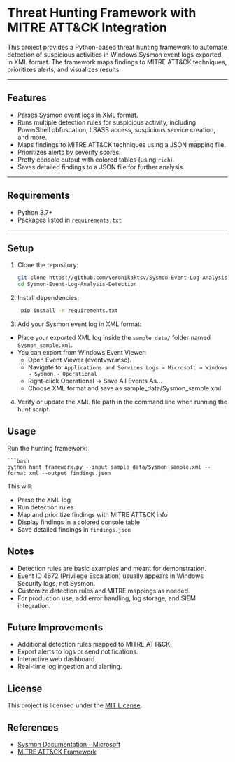 # Threat Hunting Framework with MITRE ATT&CK Integration

This project provides a Python-based threat hunting framework to automate detection of suspicious activities in Windows Sysmon event logs exported in XML format. The framework maps findings to MITRE ATT&CK techniques, prioritizes alerts, and visualizes results.

---

## Features

- Parses Sysmon event logs in XML format.
- Runs multiple detection rules for suspicious activity, including PowerShell obfuscation, LSASS access, suspicious service creation, and more.
- Maps findings to MITRE ATT&CK techniques using a JSON mapping file.
- Prioritizes alerts by severity scores.
- Pretty console output with colored tables (using `rich`).
- Saves detailed findings to a JSON file for further analysis.

---

## Requirements

- Python 3.7+
- Packages listed in `requirements.txt`

---

## Setup

1. Clone the repository:

    ```bash
    git clone https://github.com/Veronikaktsv/Sysmon-Event-Log-Analysis-Detection.git
    cd Sysmon-Event-Log-Analysis-Detection

2. Install dependencies:

   ```bash
    pip install -r requirements.txt

3. Add your Sysmon event log in XML format:
- Place your exported XML log inside the `sample_data/` folder named `Sysmon_sample.xml`.
- You can export from Windows Event Viewer:
  - Open Event Viewer (eventvwr.msc).
  - Navigate to: `Applications and Services Logs → Microsoft → Windows → Sysmon → Operational`
  - Right-click Operational → Save All Events As…
  - Choose XML format and save as sample_data/Sysmon_sample.xml

4. Verify or update the XML file path in the command line when running the hunt script.

## Usage
Run the hunting framework:

    ```bash
    python hunt_framework.py --input sample_data/Sysmon_sample.xml --format xml --output findings.json

This will:
- Parse the XML log
- Run detection rules
- Map and prioritize findings with MITRE ATT&CK info
- Display findings in a colored console table
- Save detailed findings in `findings.json`

## Notes
- Detection rules are basic examples and meant for demonstration.
- Event ID 4672 (Privilege Escalation) usually appears in Windows Security logs, not Sysmon.
- Customize detection rules and MITRE mappings as needed.
- For production use, add error handling, log storage, and SIEM integration.

## Future Improvements
- Additional detection rules mapped to MITRE ATT&CK.
- Export alerts to logs or send notifications.
- Interactive web dashboard.
- Real-time log ingestion and alerting.

## License
This project is licensed under the [MIT License](LICENSE).

## References
- [Sysmon Documentation - Microsoft](https://docs.microsoft.com/en-us/sysinternals/downloads/sysmon)
- [MITRE ATT&CK Framework](https://attack.mitre.org/)

